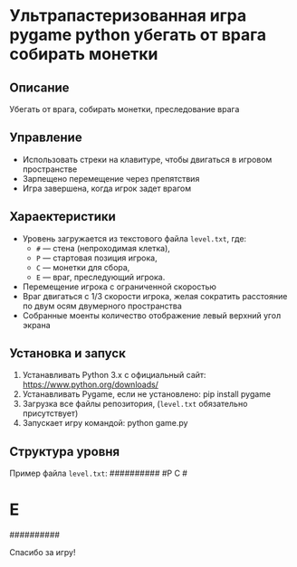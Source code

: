 # Ультрапастеризованная игра pygame python убегать от врага собирать монетки

## Описание
Убегать от врага, собирать монетки, преследование врага

## Управление
- Использовать стреки на клавитуре, чтобы двигаться в игровом пространстве
- Зарпещено перемещение через препятствия
- Игра завершена, когда игрок задет врагом

## Хараектеристики
- Уровень загружается из текстового файла `level.txt`, где:
  - `#` — стена (непроходимая клетка),
  - `P` — стартовая позиция игрока,
  - `C` — монетки для сбора,
  - `E` — враг, преследующий игрока.
- Перемещение игрока с ограниченной скоростью
- Враг двигаться с 1/3 скорости игрока, желая сократить расстояние по двум осям двумерного пространства
- Собранные моенты количество отображение левый верхний угол экрана

## Установка и запуск

1. Устанавливать Python 3.x с официальный сайт: https://www.python.org/downloads/
2. Устанавливать Pygame, если не установлено:
   pip install pygame
3. Загрузка все файлы репозитория, (`level.txt` обязательно присутствует)
4. Запускает игру командой:
   python game.py

## Структура уровня

Пример файла `level.txt`:
##########
#P C     #
#        #
# E      #
##########

Спасибо за игру!
